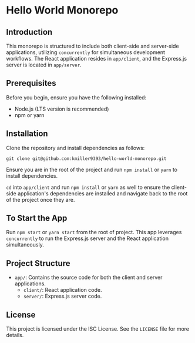# Hello World Monorepo

## Introduction

This monorepo is structured to include both client-side and server-side applications, utilizing `concurrently` for simultaneous development workflows. The React application resides in `app/client`, and the Express.js server is located in `app/server`.

## Prerequisites

Before you begin, ensure you have the following installed:

- Node.js (LTS version is recommended)
- npm or yarn

## Installation

Clone the repository and install dependencies as follows:

`git clone git@github.com:kmiller9393/hello-world-monorepo.git`

Ensure you are in the root of the project and run `npm install` or `yarn` to install dependencies.

`cd` into `app/client` and run `npm install` or `yarn` as well to ensure the client-side application's dependencies are installed and navigate back to the root of the project once they are.

## To Start the App

Run `npm start` or `yarn start` from the root of project. This app leverages `concurrently` to run the Express.js server and the React application simultaneously.

## Project Structure

- `app/`: Contains the source code for both the client and server applications.
  - `client/`: React application code.
  - `server/`: Express.js server code.

## License

This project is licensed under the ISC License. See the `LICENSE` file for more details.
